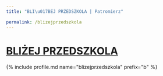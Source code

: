 ```yaml
---
title: "BLI\u017BEJ PRZEDSZKOLA | Patromierz"

permalink: /blizejprzedszkola
---
```


# [BLIŻEJ PRZEDSZKOLA](https://patronite.pl/blizejprzedszkola)

{% include profile.md name="blizejprzedszkola" prefix="b" %}

